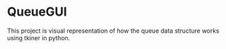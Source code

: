 # QueueGUI

This project is visual representation of how the queue data structure works using tkiner in python.
